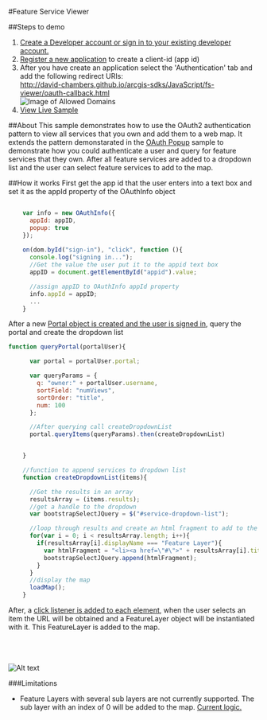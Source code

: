 #Feature Service Viewer

##Steps to demo
1. <a href="https://developers.arcgis.com/sign-in/">Create a Developer account or sign in to your existing developer account.</a>
2. <a href="https://developers.arcgis.com/authentication/accessing-arcgis-online-services/#registering-your-application">Register a new application</a> to create a client-id (app id)
3. After you have create an application select the 'Authentication' tab and add the following redirect URIs:
<br>http://david-chambers.github.io/arcgis-sdks/JavaScript/fs-viewer/oauth-callback.html<br>
![Image of Allowed Domains](https://dl.dropboxusercontent.com/u/343305078/AllowedDomains.png)
4. <a href="http://david-chambers.github.io/arcgis-sdks/JavaScript/fs-viewer/#?">View Live Sample</a>


##About
This sample demonstrates how to use the OAuth2 authentication pattern to view all services that you own and add them to a web map.  It extends the pattern demonstarated in the <a href="https://developers.arcgis.com/javascript/jssamples/portal_oauth_popup.html">OAuth Popup</a> sample to demonstrate how you could authenticate a user and query for feature services that they own. After all feature services are added to a dropdown list and the user can select feature services to add to the map.  

##How it works
First get the app id that the user enters into a text box and set it as the appId property of the OAuthInfo object
```JavaScript

    var info = new OAuthInfo({
      appId: appID,
      popup: true
    });
    
  	on(dom.byId("sign-in"), "click", function (){
      console.log("signing in...");
      //Get the value the user put it to the appid text box
      appID = document.getElementById("appid").value;

      //assign appID to OAuthInfo appId property
      info.appId = appID; 
      ...
    }

```

After a new <a href="https://github.com/david-chambers/arcgis-sdks/blob/master/JavaScript/fs-viewer/js/oauth.js#L76-l89">Portal object is created and the user is signed in</a>, query the portal and create the dropdown list
```JavaScript
function queryPortal(portalUser){

      var portal = portalUser.portal;

      var queryParams = {
        q: "owner:" + portalUser.username,
        sortField: "numViews",
        sortOrder: "title",
        num: 100
      };

      //After querying call createDropdownList
      portal.queryItems(queryParams).then(createDropdownList)


    }

    //function to append services to dropdown list
    function createDropdownList(items){

      //Get the results in an array
      resultsArray = (items.results);
      //get a handle to the dropdown
      var bootstrapSelectJQuery = $("#service-dropdown-list");

      //loop through results and create an html fragment to add to the drop down list
      for(var i = 0; i < resultsArray.length; i++){
        if(resultsArray[i].displayName === "Feature Layer"){
          var htmlFragment = "<li><a href=\"#\">" + resultsArray[i].title + "</a></li>";
          bootstrapSelectJQuery.append(htmlFragment);
        }
      }
      //display the map
      loadMap();
    }
```

After, a <a href="https://github.com/david-chambers/arcgis-sdks/blob/master/JavaScript/fs-viewer/js/oauth.js#L129-L145">click listener is added to each element</a>, when the user selects an item the URL will be obtained and a FeatureLayer object will be instantiated with it.  This FeatureLayer is added to the map.  

<br><br><br>
![Alt text](https://dl.dropboxusercontent.com/u/343305078/Demo_final.gif "Optional Title")

###Limitations
- Feature Layers with several sub layers are not currently supported.  The sub layer with an index of 0 will be added to the map. <a href="https://github.com/david-chambers/arcgis-sdks/blob/master/JavaScript/fs-viewer/js/oauth.js#L147-L156">Current logic.</a>
